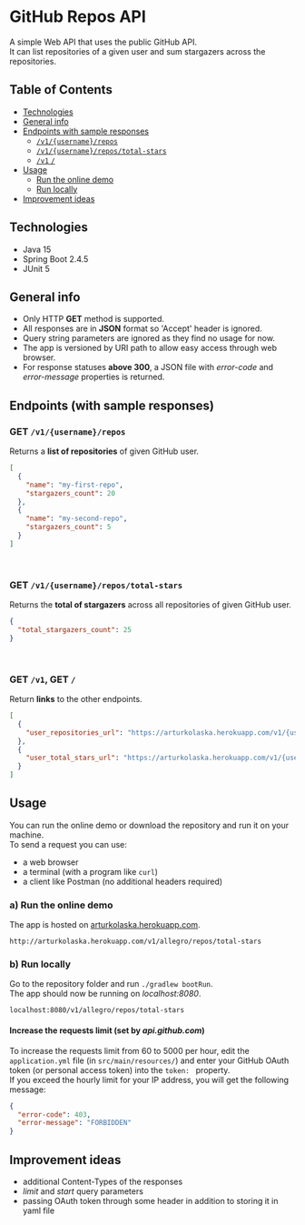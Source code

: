 # GitHub Repos API

A simple Web API that uses the public GitHub API.  
It can list repositories of a given user and sum stargazers across the repositories.

## Table of Contents

* [Technologies](#technologies)
* [General info](#general-info)
* [Endpoints with sample responses](#endpoints-with-sample-responses)
    + [`/v1/{username}/repos`](#get-v1usernamerepos)
    + [`/v1/{username}/repos/total-stars`](#get-v1usernamerepostotal-stars)
    + [`/v1` `/`](#get-v1-get-)
* [Usage](#usage)
    + [Run the online demo](#a-run-the-online-demo)
    + [Run locally](#b-run-locally)
* [Improvement ideas](#improvement-ideas)

## Technologies

* Java 15
* Spring Boot 2.4.5
* JUnit 5

## General info

* Only HTTP **GET** method is supported.
* All responses are in **JSON** format so 'Accept' header is ignored.
* Query string parameters are ignored as they find no usage for now.
* The app is versioned by URI path to allow easy access through web browser.
* For response statuses **above 300**, a JSON file with *error-code* and *error-message* properties is returned.

## Endpoints (with sample responses)

### GET `/v1/{username}/repos`

Returns a **list of repositories** of given GitHub user.

```json
[
  {
    "name": "my-first-repo",
    "stargazers_count": 20
  },
  {
    "name": "my-second-repo",
    "stargazers_count": 5
  }
]
```

<br>

### GET `/v1/{username}/repos/total-stars`

Returns the **total of stargazers** across all repositories of given GitHub user.

```json
{
  "total_stargazers_count": 25
}
```

<br>

### GET `/v1`, GET `/`

Return **links** to the other endpoints.

```json
[
  {
    "user_repositories_url": "https://arturkolaska.herokuapp.com/v1/{username}/repos"
  },
  {
    "user_total_stars_url": "https://arturkolaska.herokuapp.com/v1/{username}/repos/total-stars"
  }
]
```

## Usage

You can run the online demo or download the repository and run it on your machine.  
To send a request you can use:

* a web browser
* a terminal (with a program like `curl`)
* a client like Postman (no additional headers required)

### a) Run the online demo

The app is hosted on [arturkolaska.herokuapp.com](https://arturkolaska.herokuapp.com).

```
http://arturkolaska.herokuapp.com/v1/allegro/repos/total-stars
```

### b) Run locally

Go to the repository folder and run `./gradlew bootRun`.  
The app should now be running on *localhost:8080*.

```
localhost:8080/v1/allegro/repos/total-stars
```

#### Increase the requests limit (set by *api.github.com*)

To increase the requests limit from 60 to 5000 per hour, edit the `application.yml`
file (in `src/main/resources/`) and enter your GitHub OAuth token (or personal access token)
into the `token: ` property.  
If you exceed the hourly limit for your IP address, you will get the following message:

```json
{
  "error-code": 403,
  "error-message": "FORBIDDEN"
}
```

## Improvement ideas

* additional Content-Types of the responses
* *limit* and *start* query parameters
* passing OAuth token through some header in addition to storing it in yaml file
